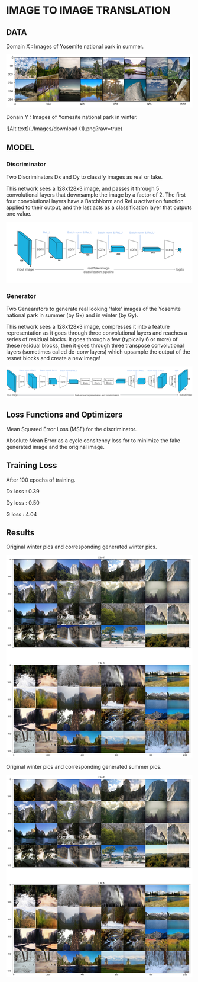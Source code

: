 # IMAGE TO IMAGE TRANSLATION

## DATA

Domain X : Images of Yosemite national park in summer.

![Alt text](./Images/download.png?raw=true)

Donain Y : Images of Yomesite national park in winter.

![Alt text](./Images/download (1).png?raw=true)

## MODEL

### Discriminator 

Two Discriminators Dx and Dy to classify images as real or fake.

This network sees a 128x128x3 image, and passes it through 5 convolutional layers that downsample the image by a factor of 2. The first four convolutional layers have a BatchNorm and ReLu activation function applied to their output, and the last acts as a classification layer that outputs one value.

![Alt text](./Images/discriminator_layers.png?raw=true)

### Generator

Two Genearators to generate real looking 'fake' images of the Yosemite national park in summer (by Gx) and in winter (by Gy).

This network sees a 128x128x3 image, compresses it into a feature representation as it goes through three convolutional layers and reaches a series of residual blocks. It goes through a few (typically 6 or more) of these residual blocks, then it goes through three transpose convolutional layers (sometimes called de-conv layers) which upsample the output of the resnet blocks and create a new image!

![Alt text](./Images/cyclegan_generator_ex.png?raw=true)



## Loss Functions and Optimizers
 
Mean Squared Error Loss (MSE) for the discriminator.

Absolute Mean Error as a cycle consitency loss for to minimize the fake generated image and the original image.

## Training Loss 

After 100 epochs of training. 

Dx loss : 0.39

Dy loss : 0.50

G loss : 4.04
 
## Results 

Original winter pics and corresponding generated winter pics.

![Alt text](./Images/x2y.png?raw=true)

Original winter pics and corresponding generated summer pics.

![Alt text](./Images/y2x.png?raw=true)


